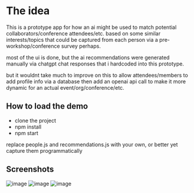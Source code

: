 # The idea

This is a prototype app for how an ai might be used to match potential collaborators/conference attendees/etc. based on some similar interests/topics that could be captured from each person via a pre-workshop/conference survey perhaps.

most of the ui is done, but the ai recommendations were generated manually via chatgpt chat responses that i hardcoded into this prototype.

but it wouldnt take much to improve on this to allow attendees/members to add profile info via a database then add an openai api call to make it more dynamic for an actual event/org/conference/etc.

## How to load the demo

- clone the project
- npm install
- npm start

replace people.js and recommendations.js with your own, or better yet capture them programmatically

## Screenshots

![image](https://github.com/user-attachments/assets/de58c1c0-ab82-43da-87a7-cbb514664566)
![image](https://github.com/user-attachments/assets/3ad734ea-2624-45f0-ac4d-ef77e347aea9)
![image](https://github.com/user-attachments/assets/654d6744-84a6-4af4-b72a-bbaa2ac61a2a)
